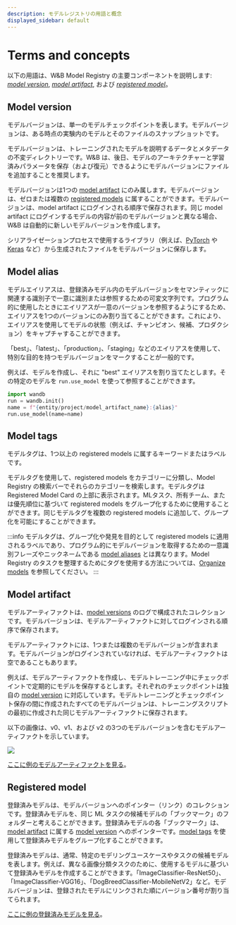 ```yaml
---
description: モデルレジストリの用語と概念
displayed_sidebar: default
---
```



# Terms and concepts

<head>
  <title>Model Registry terms and concepts</title>
</head>

以下の用語は、W&B Model Registry の主要コンポーネントを説明します: [*model version*](#model-version), [*model artifact*](#model-artifact), および [*registered model*](#registered-model)。

## Model version
モデルバージョンは、単一のモデルチェックポイントを表します。モデルバージョンは、ある時点の実験内のモデルとそのファイルのスナップショットです。

モデルバージョンは、トレーニングされたモデルを説明するデータとメタデータの不変ディレクトリーです。W&B は、後日、モデルのアーキテクチャーと学習済みパラメータを保存（および復元）できるようにモデルバージョンにファイルを追加することを推奨します。

モデルバージョンは1つの [model artifact](#model-artifact) にのみ属します。モデルバージョンは、ゼロまたは複数の [registered models](#registered-model) に属することができます。モデルバージョンは、model artifact にログインされる順序で保存されます。同じ model artifact にログインするモデルの内容が前のモデルバージョンと異なる場合、W&B は自動的に新しいモデルバージョンを作成します。

シリアライゼーションプロセスで使用するライブラリ（例えば、[PyTorch](https://pytorch.org/tutorials/beginner/saving\_loading\_models.html) や [Keras](https://www.tensorflow.org/guide/keras/save\_and\_serialize) など）から生成されたファイルをモデルバージョンに保存します。

## Model alias

モデルエイリアスは、登録済みモデル内のモデルバージョンをセマンティックに関連する識別子で一意に識別または参照するための可変文字列です。プログラム的に使用したときにエイリアスが一意のバージョンを参照するようにするため、エイリアスを1つのバージョンにのみ割り当てることができます。これにより、エイリアスを使用してモデルの状態（例えば、チャンピオン、候補、プロダクション）をキャプチャすることができます。

「best」、「latest」、「production」、「staging」などのエイリアスを使用して、特別な目的を持つモデルバージョンをマークすることが一般的です。

例えば、モデルを作成し、それに "best" エイリアスを割り当てたとします。その特定のモデルを `run.use_model` を使って参照することができます。

```python
import wandb
run = wandb.init()
name = f"{entity/project/model_artifact_name}:{alias}"
run.use_model(name=name)
```

## Model tags
モデルタグは、1つ以上の registered models に属するキーワードまたはラベルです。

モデルタグを使用して、registered models をカテゴリーに分類し、Model Registry の検索バーでそれらのカテゴリーを検索します。モデルタグは Registered Model Card の上部に表示されます。MLタスク、所有チーム、または優先順位に基づいて registered models をグループ化するために使用することができます。同じモデルタグを複数の registered models に追加して、グループ化を可能にすることができます。

:::info
モデルタグは、グループ化や発見を目的として registered models に適用されるラベルであり、プログラム的にモデルバージョンを取得するための一意識別フレーズやニックネームである [model aliases](#model-alias) とは異なります。Model Registry のタスクを整理するためにタグを使用する方法については、[Organize models](./organize-models.md) を参照してください。
:::

## Model artifact
モデルアーティファクトは、[model versions](#model-version) のログで構成されたコレクションです。モデルバージョンは、モデルアーティファクトに対してログインされる順序で保存されます。

モデルアーティファクトには、1つまたは複数のモデルバージョンが含まれます。モデルバージョンがログインされていなければ、モデルアーティファクトは空であることもあります。

例えば、モデルアーティファクトを作成し、モデルトレーニング中にチェックポイントで定期的にモデルを保存するとします。それぞれのチェックポイントは独自の [model version](#model-version) に対応しています。モデルトレーニングとチェックポイント保存の間に作成されたすべてのモデルバージョンは、トレーニングスクリプトの最初に作成された同じモデルアーティファクトに保存されます。

以下の画像は、v0、v1、および v2 の3つのモデルバージョンを含むモデルアーティファクトを示しています。

![](@site/static/images/models/mr1c.png)

[ここに例のモデルアーティファクトを見る](https://wandb.ai/timssweeney/model\_management\_docs\_official\_v0/artifacts/model/mnist-zws7gt0n)。

## Registered model
登録済みモデルは、モデルバージョンへのポインター（リンク）のコレクションです。登録済みモデルを、同じ ML タスクの候補モデルの「ブックマーク」のフォルダーと考えることができます。登録済みモデルの各「ブックマーク」は、[model artifact](#model-artifact) に属する [model version](#model-version) へのポインターです。[model tags](#model-tags) を使用して登録済みモデルをグループ化することができます。

登録済みモデルは、通常、特定のモデリングユースケースやタスクの候補モデルを表します。例えば、異なる画像分類タスクのために、使用するモデルに基づいて登録済みモデルを作成することができます。「ImageClassifier-ResNet50」、「ImageClassifier-VGG16」、「DogBreedClassifier-MobileNetV2」など。モデルバージョンは、登録されたモデルにリンクされた順にバージョン番号が割り当てられます。

[ここに例の登録済みモデルを見る](https://wandb.ai/reviewco/registry/model?selectionPath=reviewco%2Fmodel-registry%2FFinetuned-Review-Autocompletion&view=versions)。